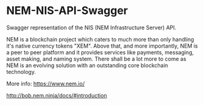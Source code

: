 # NEM-NIS-API-Swagger

Swagger representation of the NIS (NEM Infrastructure Server) API.


NEM is a blockchain project which caters to much more than only handling it's native currency tokens "XEM". Above that, and more importantly, NEM is a peer to peer platform and it provides services like payments, messaging, asset making, and naming system. There shall be a lot more to come as NEM is an evolving solution with an outstanding core blockchain technology.


More info:
https://www.nem.io/

http://bob.nem.ninja/docs/#introduction




